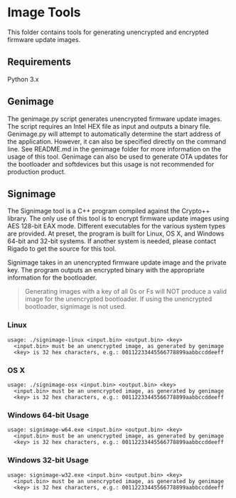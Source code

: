 # Image Tools

This folder contains tools for generating unencrypted and encrypted firmware update images.

## Requirements

Python 3.x

## Genimage

The genimage.py script generates unencrypted firmware update images.  The script requires an Intel HEX file as input and outputs a binary file.  Genimage.py will attempt to automatically determine the start address of the application.  However, it can also be specified directly on the command line.  See README.md in the genimage folder for more information on the usage of this tool.  Genimage can also be used to generate OTA updates for the bootloader and softdevices but this usage is not recommended for production product.

## Signimage

The Signimage tool is a C++ program compiled against the Crypto++ library.  The only use of this tool is to encrypt firmware update images using AES 128-bit EAX mode.  Different executables for the various system types are provided.  At preset, the program is built for Linux, OS X, and Windows 64-bit and 32-bit systems.  If another system is needed, please contact Rigado to get the source for this tool.

Signimage takes in an unencrypted firmware update image and the private key.  The program outputs an encrypted binary with the appropriate information for the bootloader.  

> Generating images with a key of all 0s or Fs will NOT produce a valid image for the unencrypted bootloader.  If using the unencrypted bootloader, signimage is not used.

### Linux

```
usage: ./signimage-linux <input.bin> <output.bin> <key>
  <input.bin> must be an unencrypted image, as generated by genimage
  <key> is 32 hex characters, e.g.: 00112233445566778899aabbccddeeff
```

### OS X

```
usage: ./signimage-osx <input.bin> <output.bin> <key>
  <input.bin> must be an unencrypted image, as generated by genimage
  <key> is 32 hex characters, e.g.: 00112233445566778899aabbccddeeff
```

### Windows 64-bit Usage

```
usage: signimage-w64.exe <input.bin> <output.bin> <key>
  <input.bin> must be an unencrypted image, as generated by genimage
  <key> is 32 hex characters, e.g.: 00112233445566778899aabbccddeeff
```

### Windows 32-bit Usage

```
usage: signimage-w32.exe <input.bin> <output.bin> <key>
  <input.bin> must be an unencrypted image, as generated by genimage
  <key> is 32 hex characters, e.g.: 00112233445566778899aabbccddeeff
```
